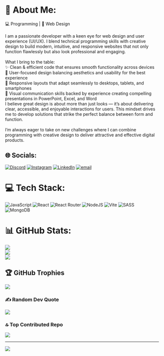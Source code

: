 # 💫 About Me:
💻 Programming | 🎨 Web Design <br><br>I am a passionate developer with a keen eye for web design and user experience (UI/UX). I blend technical programming skills with creative design to build modern, intuitive, and responsive websites that not only function flawlessly but also look professional and engaging.<br><br>What I bring to the table:<br>✨ Clean & efficient code that ensures smooth functionality across devices<br>🎯 User-focused design balancing aesthetics and usability for the best experience<br>📱 Responsive layouts that adapt seamlessly to desktops, tablets, and smartphones<br>🎨 Visual communication skills backed by experience creating compelling presentations in PowerPoint, Excel, and Word<br>I believe great design is about more than just looks — it’s about delivering clear, accessible, and enjoyable interactions for users. This mindset drives me to develop solutions that strike the perfect balance between form and function.<br><br>I’m always eager to take on new challenges where I can combine programming with creative design to deliver attractive and effective digital products.


## 🌐 Socials:
[![Discord](https://img.shields.io/badge/Discord-%237289DA.svg?logo=discord&logoColor=white)](https://discord.gg/valera_0001) [![Instagram](https://img.shields.io/badge/Instagram-%23E4405F.svg?logo=Instagram&logoColor=white)](https://instagram.com/tech_valeriu) [![LinkedIn](https://img.shields.io/badge/LinkedIn-%230077B5.svg?logo=linkedin&logoColor=white)](https://linkedin.com/in/valeriu-mazur-05a92a2a6) [![email](https://img.shields.io/badge/Email-D14836?logo=gmail&logoColor=white)](mailto:valeriumazur023@gmail.com) 

# 💻 Tech Stack:
![JavaScript](https://img.shields.io/badge/javascript-%23323330.svg?style=for-the-badge&logo=javascript&logoColor=%23F7DF1E) ![React](https://img.shields.io/badge/react-%2320232a.svg?style=for-the-badge&logo=react&logoColor=%2361DAFB) ![React Router](https://img.shields.io/badge/React_Router-CA4245?style=for-the-badge&logo=react-router&logoColor=white) ![NodeJS](https://img.shields.io/badge/node.js-6DA55F?style=for-the-badge&logo=node.js&logoColor=white) ![Vite](https://img.shields.io/badge/vite-%23646CFF.svg?style=for-the-badge&logo=vite&logoColor=white) ![SASS](https://img.shields.io/badge/SASS-hotpink.svg?style=for-the-badge&logo=SASS&logoColor=white) ![MongoDB](https://img.shields.io/badge/MongoDB-%234ea94b.svg?style=for-the-badge&logo=mongodb&logoColor=white)
# 📊 GitHub Stats:
![](https://github-readme-stats.vercel.app/api?username=Valeriu&theme=vision-friendly-dark&hide_border=false&include_all_commits=true&count_private=false)<br/>
![](https://nirzak-streak-stats.vercel.app/?user=Valeriu&theme=vision-friendly-dark&hide_border=false)<br/>
![](https://github-readme-stats.vercel.app/api/top-langs/?username=Valeriu&theme=vision-friendly-dark&hide_border=false&include_all_commits=true&count_private=false&layout=compact)

## 🏆 GitHub Trophies
![](https://github-profile-trophy.vercel.app/?username=Valeriu&theme=tokyonight&no-frame=true&no-bg=false&margin-w=4)

### ✍️ Random Dev Quote
![](https://quotes-github-readme.vercel.app/api?type=horizontal&theme=tokyonight)

### 🔝 Top Contributed Repo
![](https://github-contributor-stats.vercel.app/api?username=Valeriu&limit=5&theme=tokyonight&combine_all_yearly_contributions=true)

---
[![](https://visitcount.itsvg.in/api?id=Valeriu&icon=3&color=13)](https://visitcount.itsvg.in)

<!-- Proudly created with GPRM ( https://gprm.itsvg.in ) -->
